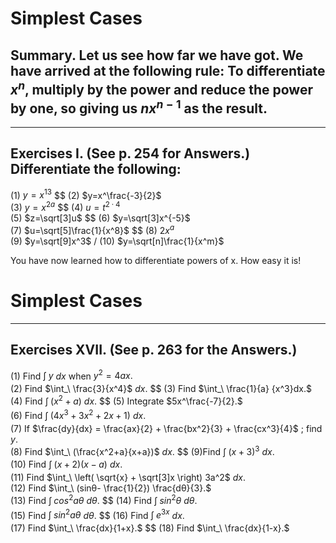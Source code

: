 Simplest Cases
========================================================


## Summary. Let us see how far we have got. We have arrived at the following rule: To differentiate $x^n$, multiply by the power and reduce the power by one, so giving us $nx^{n-1}$ as the result.

----------------------------------------------------------------

## Exercises I. (See p. 254 for Answers.) Differentiate the following:

(1) $y=x^{13}$ $\$ (2) $y=x^\frac{-3}{2}$  
(3) $y=x^{2a}$ $\$ (4) $u=t^{2·4}$  
(5) $z=\sqrt[3]u$ $\$  (6) $y=\sqrt[3]x^{-5}$  
(7) $u=\sqrt[5]\frac{1}{x^8}$ $\$ (8) $2x^{a}$  
(9) $y=\sqrt[9]x^3$ $/$ (10)  $y=\sqrt[n]\frac{1}{x^m}$

You have now learned how to differentiate powers of x. How easy it is!




Simplest Cases                                      
======================================
-------------------------------------------------------------


## Exercises XVII. (See p. 263 for the Answers.)

(1) Find $\int_\ y$ ${dx}$ when $y^2=4ax.$  
(2) Find $\int_\ \frac{3}{x^4}$ ${dx}.$  $\$ (3) Find $\int_\ \frac{1}{a} {x^3}dx.$  
(4) Find $\int_\ (x^2+a)$ $dx.$  $\$ (5) Integrate $5x^\frac{-7}{2}.$  
(6) Find $\int_\ (4x^3 + 3x^2 + 2x + 1)$ ${dx}.$  
(7) If $\frac{dy}{dx} = \frac{ax}{2} + \frac{bx^2}{3} + \frac{cx^3}{4}$ ; find $y.$   
(8) Find $\int_\ (\frac{x^2+a}{x+a})$ $dx.$ $\$ (9)Find $\int_\ (x+3)^3$ $dx.$  
(10) Find $\int_\ (x+2)(x-a)$ $dx.$   
(11) Find $\int_\ \left( \sqrt{x} + \sqrt[3]x \right) 3a^2$ $dx.$  
(12) Find $\int_\ (sinθ- \frac{1}{2}) \frac{dθ}{3}.$   
(13) Find $\int_\ cos^2aθ$ $dθ.$  $\$ (14) Find $\int_\ sin^2θ$ $dθ.$  
(15) Find $\int_\ sin^2aθ$ $dθ.$  $\$ (16) Find $\int_\ e^{3x}$ $dx.$  
(17) Find $\int_\ \frac{dx}{1+x}.$  $\$ (18) Find $\int_\ \frac{dx}{1-x}.$  
 
